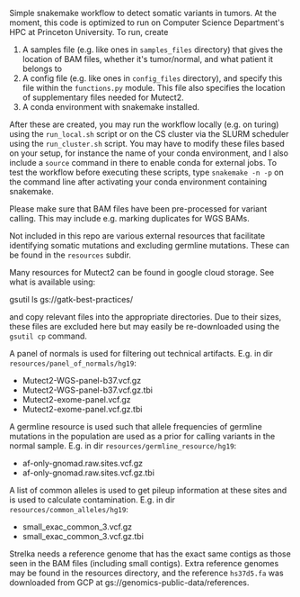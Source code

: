 Simple snakemake workflow to detect somatic variants in tumors. At the moment, this code is optimized to run on Computer Science Department's HPC at Princeton University. To run, create  

1. A samples file (e.g. like ones in `samples_files` directory) that gives the location of BAM files, whether it's tumor/normal, and what patient it belongs to
2. A config file (e.g. like ones in `config_files` directory), and specify this file within the `functions.py` module. This file also specifies the location of supplementary files needed for Mutect2.
3. A conda environment with snakemake installed.

After these are created, you may run the workflow locally (e.g. on turing) using the `run_local.sh` script or on the CS cluster via the SLURM scheduler using the `run_cluster.sh` script. You may have to modify these files based on your setup, for instance the name of your conda environment, and I also include a `source` command in there to enable conda for external jobs. To test the workflow before executing these scripts, type `snakemake -n -p` on the command line after activating your conda environment containing snakemake.


Please make sure that BAM files have been pre-processed for variant calling. This may include e.g. marking duplicates for WGS BAMs.

Not included in this repo are various external resources that facilitate identifying somatic mutations and excluding germline mutations. These can be found in the `resources` subdir.

Many resources for Mutect2 can be found in google cloud storage. See what is available using:

gsutil ls gs://gatk-best-practices/

and copy relevant files into the appropriate directories. Due to their sizes, these files are excluded here but may easily be re-downloaded using the `gsutil cp` command.

A panel of normals is used for filtering out technical artifacts. E.g. in dir `resources/panel_of_normals/hg19`:
- Mutect2-WGS-panel-b37.vcf.gz
- Mutect2-WGS-panel-b37.vcf.gz.tbi
- Mutect2-exome-panel.vcf.gz
- Mutect2-exome-panel.vcf.gz.tbi

A germline resource is used such that allele frequencies of germline mutations in the population are used as a prior for calling variants in the normal sample. E.g. in dir `resources/germline_resource/hg19`:
- af-only-gnomad.raw.sites.vcf.gz
- af-only-gnomad.raw.sites.vcf.gz.tbi

A list of common alleles is used to get pileup information at these sites and is used to calculate contamination. E.g. in dir `resources/common_alleles/hg19`:
- small_exac_common_3.vcf.gz
- small_exac_common_3.vcf.gz.tbi


Strelka needs a reference genome that has the exact same contigs as those seen in the BAM files (including small contigs). Extra reference genomes may be found in the resources directory, and the reference `hs37d5.fa` was downloaded from GCP at gs://genomics-public-data/references.

